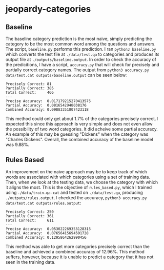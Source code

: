 # jeopardy-categories

## Baseline

The baseline category prediction is the most naive, simply predicting the category to be the most common word among the questions and answers. The script, `baseline.py` performs this prediction. I ran `python3 baseline.py` which converts the test file at `./data/test.qa` to categories and produces its output file at `./outputs/baseline.output`. In order to check the accuracy of the predicitions, I have a script, `accuracy.py` that will check for precisely and partially correct category names. The output from `python3 accuracy.py data/test.cat outputs/baseline.output` can be seen below:

```
Precisely Correct: 81
Partially Correct: 385
Total Correct:     466
---
Precise Accuracy:  0.017179215270413575
Partial Accuracy:  0.0816542948038176
Combined Accuracy: 0.09883351007423118
```

This method could only get about 1.7% of the categories precisely correct. I expected this since this approach is very simple and does not even allow the possibility of two word categories. It did acheive some partial accuracy. An example of this may be guessing "Dickens" when the category was "Charles Dickens". Overall, the combined accuracy of the baseline model was 9.88%.

## Rules Based

An improvement on the naive approach may be to keep track of which words are associated with which categories using a set of training data. Then, when we look at the testing data, we choose the category with which it aligns the most. This is the objective of `rules_based.py`, which I trained using `./data/train.qa-cat` and tested on `./data/test.qa`, producing `./outputs/rules.output`. I checked the accuracy, `python3 accuracy.py data/test.cat outputs/rules.output`:

```
Precisely Correct: 250
Partially Correct: 361
Total Correct:     611
---
Precise Accuracy:  0.053022269353128315
Partial Accuracy:  0.07656415694591728
Combined Accuracy: 0.1295864262990456
```

This method was able to get more categories precisely correct than the baseline and achieved a combined accuracy of 12.96%. This method suffers, however, because it is unable to predict a category that it has not seen in the training data.